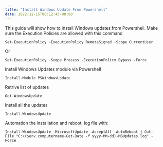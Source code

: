 ```yaml
---
title: "Install Windows Update From Powershell"
date: 2022-12-15T08:12:43-08:00
---
```


This guide will show how to install Windows updates from Powershell.
Make sure the Execution Policies are allowed with this command

```
Set-ExecutionPolicy -ExecutionPolicy RemoteSigned -Scope CurrentUser
```

Or

```
Set-ExecutionPolicy -Scope Process -ExecutionPolicy Bypass -Force
```

Install Windows Updates module via Powershell

```
Install-Module PSWindowsUpdate
```

Retrive list of updates

```
Get-WindowsUpdate
```

Install all the updates

```
Install-WindowsUpdate
```

Automation the installation and reboot, log file with:

```
Install-WindowsUpdate -MicrosoftUpdate -AcceptAll -AutoReboot | Out-File "C:\($env.computername-Get-Date -f yyyy-MM-dd)-MSUpdates.log" -Force
```
